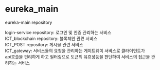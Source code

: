 # eureka_main
eureka-main repository

login-service repository: 로그인 및 인증 관리하는 서비스   
ICT_blockchain repository: 블록체인 관련 서비스    
ICT_POST repository: 게시물 관련 서비스   
ICT_gateway: 서비스들의 요청을 관리하는 게이트웨이 서비스로 클라이언트가   
api호출을 편리하게 하고 필터링으로 토큰의 유효성등을 판단하여 서비스의 접근을 관리하는 서비스    
